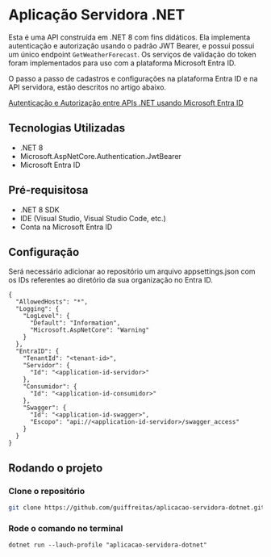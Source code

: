 # Aplicação Servidora .NET

Esta é uma API construída em .NET 8 com fins didáticos.
Ela implementa autenticação e autorização usando o padrão JWT Bearer, e possui possui um único endpoint `GetWeatherForecast`.
Os serviços de validação do token foram implementados para uso com a plataforma Microsoft Entra ID.

O passo a passo de cadastros e configurações na plataforma Entra ID e na API servidora, estão descritos no artigo abaixo.

[Autenticação e Autorização entre APIs .NET usando Microsoft Entra ID](https://medium.com/@ffaria.gui/autoriza%C3%A7%C3%A3o-e-autentica%C3%A7%C3%A3o-entre-apis-net-usando-microsoft-entra-id-9e6e1d113ef0)

## Tecnologias Utilizadas

- .NET 8
- Microsoft.AspNetCore.Authentication.JwtBearer
- Microsoft Entra ID

## Pré-requisitosa

- .NET 8 SDK
- IDE (Visual Studio, Visual Studio Code, etc.)
- Conta na Microsoft Entra ID

## Configuração
Será necessário adicionar ao repositório um arquivo appsettings.json com os IDs referentes ao diretório da sua organização no Entra ID.
```
{
  "AllowedHosts": "*",
  "Logging": {
    "LogLevel": {
      "Default": "Information",
      "Microsoft.AspNetCore": "Warning"
    }
  },
  "EntraID": {
    "TenantId": "<tenant-id>",
    "Servidor": {
      "Id": "<application-id-servidor>"
    },
    "Consumidor": {
      "Id": "<application-id-consumidor>"
    },
    "Swagger": {
      "Id": "<application-id-swagger>",
      "Escopo": "api://<application-id-servidor>/swagger_access"
    }
  }
}
```
## Rodando o projeto
### Clone o repositório
```bash
git clone https://github.com/guiffreitas/aplicacao-servidora-dotnet.git
```
### Rode o comando no terminal
```
dotnet run --lauch-profile "aplicacao-servidora-dotnet"
```
